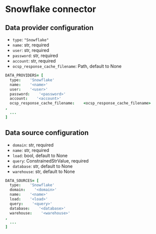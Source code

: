 # Snowflake connector

## Data provider configuration

* `type`: `"Snowflake"`
* `name`: str, required
* `user`: str, required
* `password`: str, required
* `account`: str, required
* `ocsp_response_cache_filename`: Path, default to None

```coffee
DATA_PROVIDERS= [
  type:    'Snowflake'
  name:    '<name>'
  user:    '<user>'
  password:    '<password>'
  account:    '<account>'
  ocsp_response_cache_filename:    <ocsp_response_cache_filename>
,
  ...
]
```


## Data source configuration

* `domain`: str, required
* `name`: str, required
* `load`: bool, default to None
* `query`: ConstrainedStrValue, required
* `database`: str, default to None
* `warehouse`: str, default to None

```coffee
DATA_SOURCES= [
  type:    'Snowflake'
  domain:    '<domain>'
  name:    '<name>'
  load:    '<load>'
  query:    '<query>'
  database:    '<database>'
  warehouse:    '<warehouse>'
,
  ...
]
```